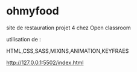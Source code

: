 # ohmyfood
site de restauration projet 4 chez Open classroom

utilisation de :

HTML,CSS,SASS,MIXINS,ANIMATION,KEYFRAES

http://127.0.0.1:5502/index.html
